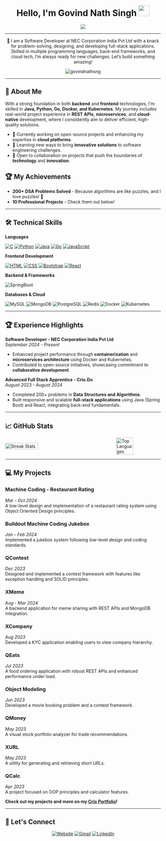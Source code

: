 <h1 align="center">Hello, I'm Govind Nath Singh <img src="https://media.giphy.com/media/hvRJCLFzcasrR4ia7z/giphy.gif" width="35"></h1>
<p align="center">
 <a href="https://github.com/govindnathsng"><img src="https://readme-typing-svg.herokuapp.com?lines=Full-Stack+Developer;SDE+%7C+Backend+Engineer;Kubernetes+%7C+Docker+Practitioner;Passionate+about+Innovation&center=true&width=500&height=50&font=georgia"></a>
</p>
<hr/>

<p align="center">
 🚀 I am a Software Developer at NEC Corporation India Pvt Ltd with a knack for problem-solving, designing, and developing full-stack applications. Skilled in multiple programming languages, back-end frameworks, and cloud tech, I’m always ready for new challenges. Let’s build something amazing!
</p>

<p align="center">
 <img src="https://komarev.com/ghpvc/?username=govindnathsng&label=Profile%20Views&color=dc143c&style=plastic" alt="govindnathsng" /> 
</p>

---

## 🌟 About Me

With a strong foundation in both **backend** and **frontend** technologies, I'm skilled in **Java, Python, Go, Docker, and Kubernetes**. My journey includes real-world project experience in **REST APIs**, **microservices**, and **cloud-native** development, where I consistently aim to deliver efficient, high-quality solutions.


- 🔭 Currently working on open-source projects and enhancing my expertise in **cloud platforms**.
- 🌱 Learning new ways to bring **innovative solutions** to software engineering challenges.
- 🤝 Open to collaboration on projects that push the boundaries of **technology** and **innovation**.

## 🏆 My Achievements
- **200+ DSA Problems Solved** - Because algorithms are like puzzles, and I love puzzles! 🧩
- **10 Professional Projects** - Check them out below!

---

## 🛠 Technical Skills
 
**Languages**  
<p align="left">
  <a href="https://www.cprogramming.com/" target="_blank"><img alt="C" src="https://img.shields.io/badge/C%20-%232370ED.svg?logo=c&logoColor=white"></a>
  <a href="https://www.python.org" target="_blank"><img alt="Python" src="https://img.shields.io/badge/Python%20-%2314354C.svg?logo=python&logoColor=white"></a>
  <a href="https://www.java.com" target="_blank"><img alt="Java" src="https://img.shields.io/badge/Java-%23007396.svg?logo=java&logoColor=white"></a>
  <a href="https://golang.org/" target="_blank"><img alt="Go" src="https://img.shields.io/badge/Go-%2300ADD8.svg?logo=go&logoColor=white"></a>
  <a href="https://www.javascript.com/" target="_blank"><img alt="JavaScript" src="https://img.shields.io/badge/JavaScript-%23323330.svg?logo=javascript&logoColor=white"></a>
</p>

**Frontend Development**  
<p align="left">
  <a href="https://www.w3.org/html/" target="_blank"><img alt="HTML" src="https://img.shields.io/badge/HTML5%20-%23E34F26.svg?logo=html5&logoColor=white"></a>
  <a href="https://www.w3schools.com/css/" target="_blank"><img alt="CSS" src="https://img.shields.io/badge/CSS%20-%231572B6.svg?logo=css3&logoColor=white"></a>
  <a href="https://getbootstrap.com" target="_blank"><img alt="Bootstrap" src="https://img.shields.io/badge/Bootstrap-%23563D7C.svg?logo=bootstrap&logoColor=white"></a>
  <a href="https://reactjs.org/" target="_blank"><img alt="React" src="https://img.shields.io/badge/React%20-%2361DAFB.svg?logo=react&logoColor=black"></a>
</p>

**Backend & Frameworks**  
<p align="left">
  <img alt="SpringBoot" src="https://img.shields.io/badge/Spring%20Boot-6DB33F.svg?style=flat&logo=Spring-Boot&logoColor=white"/>
</p>

**Databases & Cloud**  
<p align="left">
  <img alt="MySQL" src="https://img.shields.io/badge/MySQL-00000F?style=flat&logo=mysql&logoColor=white"/>
  <img alt="MongoDB" src="https://img.shields.io/badge/MongoDB-%2347A248.svg?style=flat&logo=mongodb&logoColor=white"/>
  <img alt="PostgreSQL" src="https://img.shields.io/badge/PostgreSQL-%23316192.svg?style=flat&logo=postgresql&logoColor=white"/>
  <img alt="Redis" src="https://img.shields.io/badge/Redis-%23D82C20.svg?style=flat&logo=redis&logoColor=white"/>
  <img alt="Docker" src="https://img.shields.io/badge/Docker-%232EBBFF.svg?style=flat&logo=docker&logoColor=white"/>
  <img alt="Kubernetes" src="https://img.shields.io/badge/Kubernetes-%23326CE5.svg?style=flat&logo=kubernetes&logoColor=white"/>
</p>

---

## 🏆 Experience Highlights

**Software Developer - NEC Corporation India Pvt Ltd**  
*September 2024 - Present*  
- Enhanced project performance through **containerization** and **microservices architecture** using Docker and Kubernetes.
- Contributed to open-source initiatives, showcasing commitment to **collaborative development**.

**Advanced Full Stack Apprentice - Crio.Do**  
*August 2023 - August 2024*  
- Completed 200+ problems in **Data Structures and Algorithms**.
- Built responsive and scalable **full-stack applications** using Java (Spring Boot) and React, integrating back-end fundamentals.

---

## 📈 GitHub Stats
<!--
<p align="left">
  <img src="https://github-readme-streak-stats.herokuapp.com/?user=govindnathsng&theme=algolia" alt="govindnathsng" />
</p>

<p align="center">
  <img src="https://github-readme-stats.vercel.app/api?username=govindnathsng&show_icons=true&theme=algolia" alt="govindnathsng" />
</p>

<p align="right" ><img src="https://github-readme-stats.vercel.app/api/top-langs?username=govindnathsng&show_icons=true&locale=en&layout=compact" alt="govindnathsng" /></p>
-->
<div style="display: flex; justify-content: space-between; align-items: center;">
  <img src="https://github-readme-streak-stats.herokuapp.com/?user=govindnathsng&theme=merko" alt="Streak Stats" style="width: 53%; margin-right: 10px;" />
 &nbsp;&nbsp;&nbsp;&nbsp;&nbsp;&nbsp;&nbsp;&nbsp;&nbsp;&nbsp;&nbsp;&nbsp;
  <img src="https://github-readme-stats.vercel.app/api/top-langs?username=govindnathsng&show_icons=true&locale=en&layout=compact&theme=merko" alt="Top Languages" style="width: 38%; margin-left: 100px;" />
</div>







---

## 💻 My Projects

### Machine Coding - Restaurant Rating
*Mar - Oct 2024*  
A low-level design and implementation of a restaurant rating system using Object Oriented Design principles.

### Buildout Machine Coding Jukebox
*Jan - Feb 2024*  
Implemented a jukebox system following low-level design and coding standards.

### QContest
*Dec 2023*  
Designed and implemented a contest framework with features like exception handling and SOLID principles.

### XMeme
*Aug - Mar 2024*  
A backend application for meme sharing with REST APIs and MongoDB integration.

### XCompany
*Aug 2023*  
Developed a KYC application enabling users to view company hierarchy.

### QEats
*Jul 2023*  
A food ordering application with robust REST APIs and enhanced performance under load.

### Object Modeling
*Jun 2023*  
Developed a movie booking problem and a contest framework.

### QMoney
*May 2023*  
A visual stock portfolio analyzer for trade recommendations.

### XURL
*May 2023*  
A utility for generating and retrieving short URLs.

### QCalc
*Apr 2023*  
A project focused on OOP principles and calculator features.

**Check out my projects and more on my <a href="https://www.crio.do/learn/portfolio/govindnathsng/" target="_blank">Crio Portfolio</a>!**

---

## 🤝 Let's Connect

<p align="center">
  <a href="https://govindnathsng.github.io/"><img src="https://img.icons8.com/bubbles/50/000000/web.png" alt="Website"/></a>
  <a href="mailto:govindnathsng@gmail.com"><img src="https://img.icons8.com/bubbles/50/000000/gmail.png" alt="Gmail"/></a>
  <a href="https://www.linkedin.com/in/govind-nath-singh/"><img src="https://img.icons8.com/bubbles/50/000000/linkedin.png" alt="LinkedIn"/></a>
</p>
